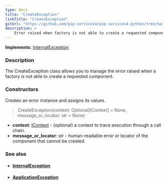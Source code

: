 ```yaml
---
type: docs
title: "CreateException"
linkTitle: "CreateException"
gitUrl: "https://github.com/pip-services4/pip-services4-python/tree/main/pip-services4-components-python"
description: >
    Error raised when factory is not able to create a requested component.
---
```


**Implements**: [InternalException](../../../commons/errors/internal_exception)

### Description

The CreateException class allows you to manage the error raised when a factory is not able to create a requested component.


### Constructors
Creates an error instance and assigns its values.

> CreateException(context: Optional[IContext] = None, message_or_locator: str = None)

- **context**: [IContext](../../../components/context/icontext) - (optional) a context to trace execution through a call chain.
- **message_or_locator**: str - human-readable error or locator of the component that cannot be created.


### See also
- #### [InternalException](../../../commons/errors/internal_exception)
- #### [ApplicationException](../../../commons/errors/application_exception)
